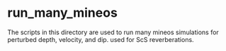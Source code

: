 # run_many_mineos


The scripts in this directory are used to run many mineos simulations
for perturbed depth, velocity, and dip. used for ScS reverberations.
